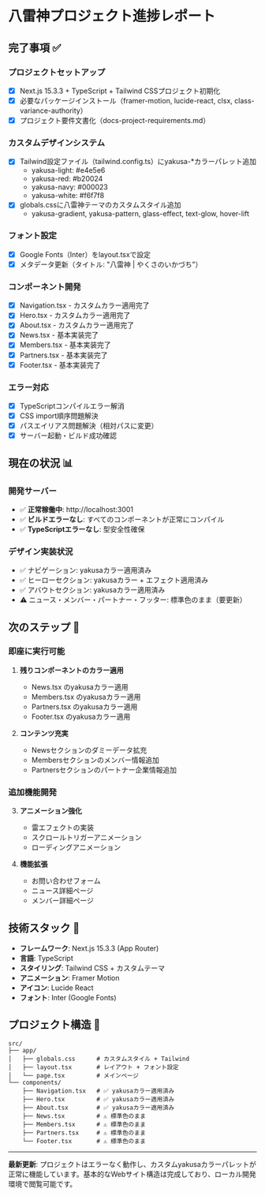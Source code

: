 # 八雷神プロジェクト進捗レポート

## 完了事項 ✅

### プロジェクトセットアップ
- [x] Next.js 15.3.3 + TypeScript + Tailwind CSSプロジェクト初期化
- [x] 必要なパッケージインストール（framer-motion, lucide-react, clsx, class-variance-authority）
- [x] プロジェクト要件文書化（docs-project-requirements.md）

### カスタムデザインシステム
- [x] Tailwind設定ファイル（tailwind.config.ts）にyakusa-*カラーパレット追加
  - yakusa-light: #e4e5e6
  - yakusa-red: #b20024
  - yakusa-navy: #000023
  - yakusa-white: #f6f7f8
- [x] globals.cssに八雷神テーマのカスタムスタイル追加
  - yakusa-gradient, yakusa-pattern, glass-effect, text-glow, hover-lift

### フォント設定
- [x] Google Fonts（Inter）をlayout.tsxで設定
- [x] メタデータ更新（タイトル: "八雷神 | やくさのいかづち"）

### コンポーネント開発
- [x] Navigation.tsx - カスタムカラー適用完了
- [x] Hero.tsx - カスタムカラー適用完了
- [x] About.tsx - カスタムカラー適用完了
- [x] News.tsx - 基本実装完了
- [x] Members.tsx - 基本実装完了
- [x] Partners.tsx - 基本実装完了
- [x] Footer.tsx - 基本実装完了

### エラー対応
- [x] TypeScriptコンパイルエラー解消
- [x] CSS import順序問題解決
- [x] パスエイリアス問題解決（相対パスに変更）
- [x] サーバー起動・ビルド成功確認

## 現在の状況 📊

### 開発サーバー
- ✅ **正常稼働中**: http://localhost:3001
- ✅ **ビルドエラーなし**: すべてのコンポーネントが正常にコンパイル
- ✅ **TypeScriptエラーなし**: 型安全性確保

### デザイン実装状況
- ✅ ナビゲーション: yakusaカラー適用済み
- ✅ ヒーローセクション: yakusaカラー + エフェクト適用済み
- ✅ アバウトセクション: yakusaカラー適用済み
- ⚠️ ニュース・メンバー・パートナー・フッター: 標準色のまま（要更新）

## 次のステップ 🚀

### 即座に実行可能
1. **残りコンポーネントのカラー適用**
   - News.tsx のyakusaカラー適用
   - Members.tsx のyakusaカラー適用
   - Partners.tsx のyakusaカラー適用
   - Footer.tsx のyakusaカラー適用

2. **コンテンツ充実**
   - Newsセクションのダミーデータ拡充
   - Membersセクションのメンバー情報追加
   - Partnersセクションのパートナー企業情報追加

### 追加機能開発
3. **アニメーション強化**
   - 雷エフェクトの実装
   - スクロールトリガーアニメーション
   - ローディングアニメーション

4. **機能拡張**
   - お問い合わせフォーム
   - ニュース詳細ページ
   - メンバー詳細ページ

## 技術スタック 🔧

- **フレームワーク**: Next.js 15.3.3 (App Router)
- **言語**: TypeScript
- **スタイリング**: Tailwind CSS + カスタムテーマ
- **アニメーション**: Framer Motion
- **アイコン**: Lucide React
- **フォント**: Inter (Google Fonts)

## プロジェクト構造 📁

```
src/
├── app/
│   ├── globals.css      # カスタムスタイル + Tailwind
│   ├── layout.tsx       # レイアウト + フォント設定
│   └── page.tsx         # メインページ
└── components/
    ├── Navigation.tsx   # ✅ yakusaカラー適用済み
    ├── Hero.tsx         # ✅ yakusaカラー適用済み
    ├── About.tsx        # ✅ yakusaカラー適用済み
    ├── News.tsx         # ⚠️ 標準色のまま
    ├── Members.tsx      # ⚠️ 標準色のまま
    ├── Partners.tsx     # ⚠️ 標準色のまま
    └── Footer.tsx       # ⚠️ 標準色のまま
```

---

**最新更新**: プロジェクトはエラーなく動作し、カスタムyakusaカラーパレットが正常に機能しています。基本的なWebサイト構造は完成しており、ローカル開発環境で閲覧可能です。
